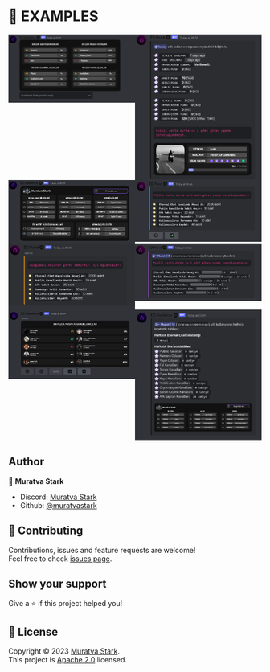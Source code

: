 # 🍭 EXAMPLES

<div style="display: grid; grid-template-columns: repeat(2, minmax(0, 1fr));">
    <img src="./images/general-top-command.png" />
    <img src="./images/point-command.png" />
    <img src="./images/stat-command.png" />
    <img src="./images/take-task-command.png" />
    <img src="./images/taked-task-command.png" />
    <img src="./images/task-command.png" />
    <img src="./images/top-spesific-command.png" />
    <img src="./images/weekly-command.png" />
</div>

## Author

👤 **Muratva Stark**

- Discord: [Muratva Stark](https://discord.com/users/1158396365701910588)
- Github: [@muratvastark](https://github.com/muratvastark)

## 🤝 Contributing

Contributions, issues and feature requests are welcome!<br />Feel free to check [issues page](https://github.com/muratvastark/eternal-darkness/issues).

## Show your support

Give a ⭐️ if this project helped you!

## 📝 License

Copyright © 2023 [Muratva Stark](https://github.com/muratvastark).<br />
This project is [Apache 2.0](https://github.com/muratvastark/eternal-darkness/blob/main/LICENSE) licensed.
